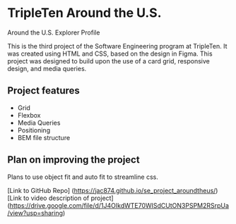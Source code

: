 # TripleTen Around the U.S.

Around the U.S. Explorer Profile

This is the third project of the Software Engineering program at TripleTen. It was created using HTML and CSS, based on the design in Figma. This project was designed to build upon the use of a card grid, responsive design, and media queries.

## Project features

- Grid
- Flexbox
- Media Queries
- Positioning
- BEM file structure

## Plan on improving the project

Plans to use object fit and auto fit to streamline css.

[Link to GitHub Repo] (https://jac874.github.io/se_project_aroundtheus/)
[Link to video description of project] (https://drive.google.com/file/d/1J4OIkdWTE70WISdCUtON3PSPM2RSrpUa/view?usp=sharing)
